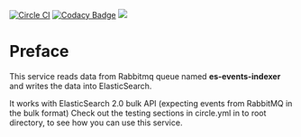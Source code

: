 [![Circle CI](https://circleci.com/gh/gaia-adm/es-events-indexer.svg?style=svg)](https://circleci.com/gh/gaia-adm/es-events-indexer) [![Codacy Badge](https://api.codacy.com/project/badge/grade/ce3927e9fbe74372b3778d4debc663ad)](https://www.codacy.com/app/alexei-led/es-events-indexer) [![](https://badge.imagelayers.io/gaiaadm/es-event-indexer:latest.svg)](https://imagelayers.io/?images=gaiaadm/es-event-indexer:latest 'Get your own badge on imagelayers.io')

Preface
=======
This service reads data from Rabbitmq queue named __es-events-indexer__ and writes the data into ElasticSearch.

It works with ElasticSearch 2.0 bulk API (expecting events from RabbitMQ in the bulk format)
Check out the testing sections in circle.yml in to root directory, to see how you can use this service.
